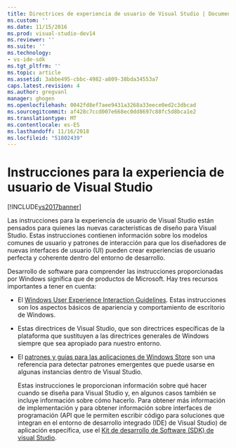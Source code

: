 ```yaml
---
title: Directrices de experiencia de usuario de Visual Studio | Documentos de Microsoft
ms.custom: ''
ms.date: 11/15/2016
ms.prod: visual-studio-dev14
ms.reviewer: ''
ms.suite: ''
ms.technology:
- vs-ide-sdk
ms.tgt_pltfrm: ''
ms.topic: article
ms.assetid: 3abbe495-cbbc-4982-a809-38bda34553a7
caps.latest.revision: 4
ms.author: gregvanl
manager: ghogen
ms.openlocfilehash: 0042fd8ef7aee9431a3268a33eece0ed2c3dbcad
ms.sourcegitcommit: af428c7ccd007e668ec0dd8697c88fc5d8bca1e2
ms.translationtype: MT
ms.contentlocale: es-ES
ms.lasthandoff: 11/16/2018
ms.locfileid: "51802439"
---
```

# <a name="visual-studio-user-experience-guidelines"></a>Instrucciones para la experiencia de usuario de Visual Studio
[!INCLUDE[vs2017banner](../../includes/vs2017banner.md)]

Las instrucciones para la experiencia de usuario de Visual Studio están pensados para quienes las nuevas características de diseño para Visual Studio. Estas instrucciones contienen información sobre los modelos comunes de usuario y patrones de interacción para que los diseñadores de nuevas interfaces de usuario (UI) pueden crear experiencias de usuario perfecta y coherente dentro del entorno de desarrollo.  
  
 Desarrollo de software para comprender las instrucciones proporcionadas por Windows significa que de productos de Microsoft. Hay tres recursos importantes a tener en cuenta:  
  
- El [Windows User Experience Interaction Guidelines](https://msdn.microsoft.com/library/aa511258.aspx). Estas instrucciones son los aspectos básicos de apariencia y comportamiento de escritorio de Windows.  
  
- Estas directrices de Visual Studio, que son directrices específicas de la plataforma que sustituyen a las directrices generales de Windows siempre que sea apropiado para nuestro entorno.  
  
- El [patrones y guías para las aplicaciones de Windows Store](https://dev.windows.com/design/interaction-ux) son una referencia para detectar patrones emergentes que puede usarse en algunas instancias dentro de Visual Studio.  
  
  Estas instrucciones le proporcionan información sobre qué hacer cuando se diseña para Visual Studio y, en algunos casos también se incluye información sobre cómo hacerlo. Para obtener más información de implementación y para obtener información sobre interfaces de programación (API que le permiten escribir código para soluciones que integran en el entorno de desarrollo integrado (IDE) de Visual Studio) de aplicación específica, use el [Kit de desarrollo de Software (SDK) de visual Studio](https://msdn.microsoft.com/library/bb166441.aspx).

